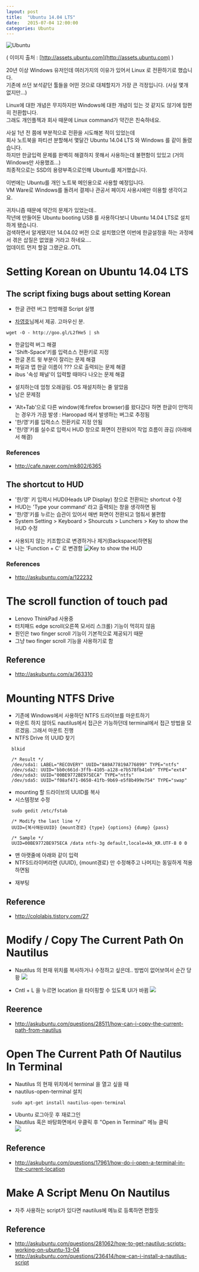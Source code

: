 ```yaml
---
layout: post
title:  "Ubuntu 14.04 LTS"
date:   2015-07-04 12:00:00
categories: Ubuntu
---
```


![Ubuntu](http://assets.ubuntu.com/sites/ubuntu/1581/u/img/download/desktop/install-ubuntu-desktop/image-installdesktoplongtermsupport-9.jpg)

( 이미지 출처 : [http://assets.ubuntu.com](http://assets.ubuntu.com) )

20년 이상 Windows 유저인데 여러가지의 이유가 있어서 Linux 로 전환하기로 했습니다.  
기존에 쓰던 보석같던 툴들을 어떤 것으로 대체할지가 가장 큰 걱정입니다. (사실 몇개 없지만...)

Linux에 대한 개념은 무지하지만 Windows에 대한 개념이 있는 것 같지도 않기에 맘편히 전환합니다.  
그래도 개인플젝과 회사 때문에 Linux command가 약간은 친숙하네요.

<!--more-->

사실 1년 전 쯤에 부분적으로 전환을 시도해본 적이 있었는데  
회사 노트북을 파티션 분할해서 몇달간 Ubuntu 14.04 LTS 와 Windows 를 같이 돌렸습니다.  
하지만 한글입력 문제를 완벽히 해결하지 못해서 사용하는데 불편함이 있있고 (거의 Windows만 사용했죠...)  
최종적으로는 SSD의 용량부족으로인해 Ubuntu를 제거했습니다.

이번에는 Ubuntu를 개인 노트북 메인용으로 사용할 예정입니다.  
VM Ware로 Windows를 돌려서 결제나 관공서 페이지 사용시에만 이용할 생각이고요.

귀차니즘 때문에 약간의 문제가 있었는데..  
작년에 만들어둔 Ubuntu booting USB 를 사용하다보니 Ubuntu 14.04 LTS로 설치하게 됐습니다.  
검색하면서 알게됐지만 14.04.02 버전 으로 설치했으면 이번에 한글설정을 하는 과정에서 겪은 삽질은 없었을 거라고 하네요....  
업데이트 먼저 할걸 그랬군요..OTL

# Setting Korean on Ubuntu 14.04 LTS
## The script fixing bugs about setting Korean
 * 한글 관련 버그 한방해결 Script 실행
  - [차영호](https://www.facebook.com/ganachoco)님께서 제공. 고마우신 분.

~~~
wget -O - http://goo.gl/L2fHe5 | sh
~~~

  - 한글입력 버그 해결
  - 'Shift-Space'키를 입력소스 전환키로 지정
  - 한글 폰트 윗 부분이 잘리는 문제 해결
  - 파일과 앱 한글 이름이 ??? 으로 출력되는 문제 해결
  - ibus '속성 패널'이 입력할 때마다 나오는 문제 해결
 * 설치하는데 엄청 오래걸림. OS 재설치하는 줄 알았음
 * 남은 문제점
  - 'Alt+Tab'으로 다른 window(예:firefox browser)를 왔다갔다 하면 한글이 안먹히는 경우가 가끔 발생 : Haroopad 에서 발생하는 버그로 추정됨
  - '한/영'키를 입력소스 전환키로 지정 안됨
  - '한/영'키를 실수로 입력시 HUD 창으로 화면이 전환되어 작업 흐름이 끊김 (아래에서 해결)

### References
 * http://cafe.naver.com/mk802/6365

## The shortcut to HUD
 * '한/영' 키 입력시 HUD(Heads UP Display) 창으로 전환되는 shortcut 수정
 * HUD는 'Type your command' 라고 출력되는 창을 생각하면 됨
 * '한/영'키를 누르는 습관이 있어서 매번 화면이 전환되고 멈춰서 불편함
 * System Setting > Keyboard > Shourcuts > Lunchers > Key to show the HUD 수정
  - 사용되지 않는 키조합으로 변경하거나 제거(Backspace)하면됨
  - 나는 'Function + C' 로 변경함
  ![Key to show the HUD](http://i.stack.imgur.com/VMgyr.jpg 'Key to show the HUD')

### References
 * http://askubuntu.com/a/122232

# The scroll function of touch pad
 * Lenovo ThinkPad 사용중
 * 터치패드 edge scroll(오른쪽 모서리 스크롤) 기능이 먹히지 않음
 * 원인은 two finger scroll 기능이 기본적으로 제공되기 때문
 * 그냥 two finger scroll 기능을 사용하기로 함

## Reference
 * http://askubuntu.com/a/363310

# Mounting NTFS Drive
 * 기존에 Windows에서 사용하던 NTFS 드라이브를 마운트하기
 * 마운트 하지 않아도 nautilus에서 접근은 가능하던데 terminal에서 접근 방법을 모르겠음. 그래서 마운트 진행
 * NTFS Drive 의 UUID 찾기

~~~
  blkid

  /* Result */
  /dev/sda1: LABEL="RECOVERY" UUID="8A9A77819A776899" TYPE="ntfs"
  /dev/sda2: UUID="bb0c661d-3ffb-4105-a128-e7b578fb41eb" TYPE="ext4"
  /dev/sda3: UUID="00BE9772BE975ECA" TYPE="ntfs"
  /dev/sda5: UUID="f08af471-0650-41fb-9b69-e5f8b499e754" TYPE="swap"
~~~

 * mounting 할 드라이브의 UUID를 복사
 * 시스템정보 수정

~~~
  sudo gedit /etc/fstab

  /* Modify the last line */
  UUID={복사해둔UUID} {mount경로} {type} {options} {dump} {pass}

  /* Sample */
  UUID=00BE9772BE975ECA /data ntfs-3g default,locale=kk_KR.UTF-8 0 0
~~~

  - 맨 아랫줄에 아래와 같이 입력
  - NTFS드라이버라면 {UUID}, {mount경로} 만 수정해주고 나머지는 동일하게 적용하면됨
 * 재부팅

## Reference
 * http://cololabis.tistory.com/27

# Modify / Copy The Current Path On Nautilus
 * Nautilus 의 현재 위치를 복사하거나 수정하고 싶은데.. 방법이 없어보여서 순간 당황
 ![](http://i.stack.imgur.com/UJsTP.png)

 * Cntl + L 을 누르면 location 을 타이핑할 수 있도록 UI가 바뀜
 ![](http://i.stack.imgur.com/4V8z2.png)
 
## Reerence
 * http://askubuntu.com/questions/28511/how-can-i-copy-the-current-path-from-nautilus

# Open The Current Path Of Nautilus In Terminal
 * Nautilus 의 현재 위치에서 terminal 을 열고 싶을 때
 * nautilus-open-terminal 설치
 
~~~
  sudo apt-get install nautilus-open-terminal
~~~
 
 * Ubuntu 로그아웃 후 재로그인
 * Nautilus 혹은 바탕화면에서 우클릭 후 "Open in Terminal" 메뉴 클릭<br/>
 ![](http://i.stack.imgur.com/uerjq.png)

## Reference
 * http://askubuntu.com/questions/17961/how-do-i-open-a-terminal-in-the-current-location


# Make A Script Menu On Nautilus
 * 자주 사용하는 script가 있다면 nautilus에 메뉴로 등록하면 편할듯

## Reference
 * http://askubuntu.com/questions/281062/how-to-get-nautilus-scripts-working-on-ubuntu-13-04
 * http://askubuntu.com/questions/236414/how-can-i-install-a-nautilus-script
